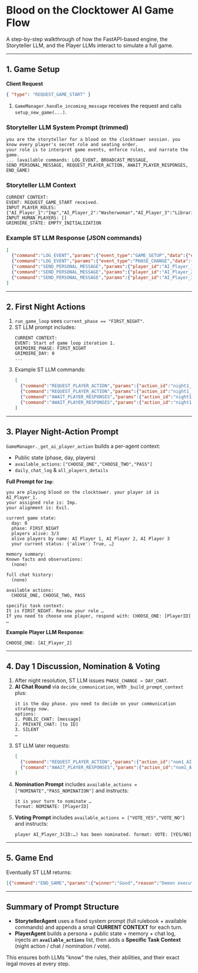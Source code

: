 # Blood on the Clocktower AI Game Flow

A step-by-step walkthrough of how the FastAPI-based engine, the Storyteller LLM, and the Player LLMs interact to simulate a full game.

---

## 1. Game Setup

**Client Request**
```json
{ "type": "REQUEST_GAME_START" }
```

1. `GameManager.handle_incoming_message` receives the request and calls `setup_new_game(...)`.

### Storyteller LLM System Prompt (trimmed)
```text
you are the storyteller for a blood on the clocktower session. you know every player's secret role and seating order.
your role is to interpret game events, enforce rules, and narrate the game.
... (available commands: LOG_EVENT, BROADCAST_MESSAGE, SEND_PERSONAL_MESSAGE, REQUEST_PLAYER_ACTION, AWAIT_PLAYER_RESPONSES, END_GAME)
```

### Storyteller LLM Context
```text
CURRENT CONTEXT:
EVENT: REQUEST_GAME_START received.
INPUT_PLAYER_ROLES: {"AI_Player_1":"Imp","AI_Player_2":"Washerwoman","AI_Player_3":"Librarian"}
INPUT_HUMAN_PLAYERS: []
GRIMOIRE_STATE: EMPTY_INITIALIZATION
```

### Example ST LLM Response (JSON commands)
```json
[
  {"command":"LOG_EVENT","params":{"event_type":"GAME_SETUP","data":{"event":"seating order established","order":["AI_Player_2","AI_Player_1","AI_Player_3"]}}},
  {"command":"LOG_EVENT","params":{"event_type":"PHASE_CHANGE","data":{"new_phase":"FIRST_NIGHT","day_number":0}}},
  {"command":"SEND_PERSONAL_MESSAGE","params":{"player_id":"AI_Player_1","message_type":"PRIVATE_NIGHT_INFO","payload":{"role":"Imp","alignment":"Evil","clues":[]}}},
  {"command":"SEND_PERSONAL_MESSAGE","params":{"player_id":"AI_Player_2","message_type":"PRIVATE_NIGHT_INFO","payload":{"role":"Washerwoman","alignment":"Good","clues":[]}}},
  {"command":"SEND_PERSONAL_MESSAGE","params":{"player_id":"AI_Player_3","message_type":"PRIVATE_NIGHT_INFO","payload":{"role":"Librarian","alignment":"Good","clues":[]}}}
]
```

---

## 2. First Night Actions

1. `run_game_loop` sees `current_phase == "FIRST_NIGHT"`.
2. ST LLM prompt includes:
   ```text
   CURRENT CONTEXT:
   EVENT: Start of game loop iteration 1.
   GRIMOIRE_PHASE: FIRST_NIGHT
   GRIMOIRE_DAY: 0
   ...
   ```
3. Example ST LLM commands:
   ```json
   [
     {"command":"REQUEST_PLAYER_ACTION","params":{"action_id":"night1_AI_Player_1","player_id":"AI_Player_1","action_type":"NIGHT_ACTION_Imp","action_details":{}}},
     {"command":"REQUEST_PLAYER_ACTION","params":{"action_id":"night1_AI_Player_2","player_id":"AI_Player_2","action_type":"NIGHT_ACTION_Washerwoman","action_details":{}}},
     {"command":"AWAIT_PLAYER_RESPONSES","params":{"action_id":"night1_AI_Player_1","expected_players":["AI_Player_1"]}},
     {"command":"AWAIT_PLAYER_RESPONSES","params":{"action_id":"night1_AI_Player_2","expected_players":["AI_Player_2"]}}
   ]
   ```

---

## 3. Player Night-Action Prompt

`GameManager._get_ai_player_action` builds a per-agent context:
- Public state (phase, day, players)
- `available_actions`: `["CHOOSE_ONE","CHOOSE_TWO","PASS"]`
- `daily_chat_log` & `all_players_details`

**Full Prompt for `Imp`**:  
```text
you are playing blood on the clocktower. your player id is AI_Player_1.
your assigned role is: Imp.
your alignment is: Evil.

current game state:
  day: 0
  phase: FIRST_NIGHT
  players alive: 3/3
  alive players by name: AI Player 1, AI Player 2, AI Player 3
  your current status: {'alive': True, …}

memory summary:
Known facts and observations:
  (none)

full chat history:
  (none)

available actions:
  CHOOSE_ONE, CHOOSE_TWO, PASS

specific task context:
It is FIRST_NIGHT. Review your role …
If you need to choose one player, respond with: CHOOSE_ONE: [PlayerID]
…
```

**Example Player LLM Response**:
```text
CHOOSE_ONE: [AI_Player_2]
```

---

## 4. Day 1 Discussion, Nomination & Voting

1. After night resolution, ST LLM issues `PHASE_CHANGE → DAY_CHAT`.
2. **AI Chat Round** via `decide_communication`, with `_build_prompt_context` plus:
   ```text
   it is the day phase. you need to decide on your communication strategy now.
   options:
   1. PUBLIC_CHAT: [message]
   2. PRIVATE_CHAT: [to ID]
   3. SILENT
   …
   ```
3. ST LLM later requests:
   ```json
   [
     {"command":"REQUEST_PLAYER_ACTION","params":{"action_id":"nom1_AI_Player_3","player_id":"AI_Player_3","action_type":"NOMINATION_CHOICE","action_details":{}}},
     {"command":"AWAIT_PLAYER_RESPONSES","params":{"action_id":"nom1_AI_Player_3","expected_players":["AI_Player_3"]}}
   ]
   ```
4. **Nomination Prompt** includes `available_actions = ["NOMINATE","PASS_NOMINATION"]` and instructs:
   ```text
   it is your turn to nominate …
   format: NOMINATE: [PlayerID]
   ```
5. **Voting Prompt** includes `available_actions = ["VOTE_YES","VOTE_NO"]` and instructs:
   ```text
   player AI_Player_3(ID:…) has been nominated. format: VOTE: [YES/NO]
   ```

---

## 5. Game End

Eventually ST LLM returns:
```json
[{"command":"END_GAME","params":{"winner":"Good","reason":"Demon executed"}}]
```

---

## Summary of Prompt Structure

- **StorytellerAgent** uses a fixed system prompt (full rulebook + available commands) and appends a small **CURRENT CONTEXT** for each turn.
- **PlayerAgent** builds a persona + public state + memory + chat log, injects an **`available_actions`** list, then adds a **Specific Task Context** (night action / chat / nomination / vote).

This ensures both LLMs "know" the rules, their abilities, and their exact legal moves at every step. 